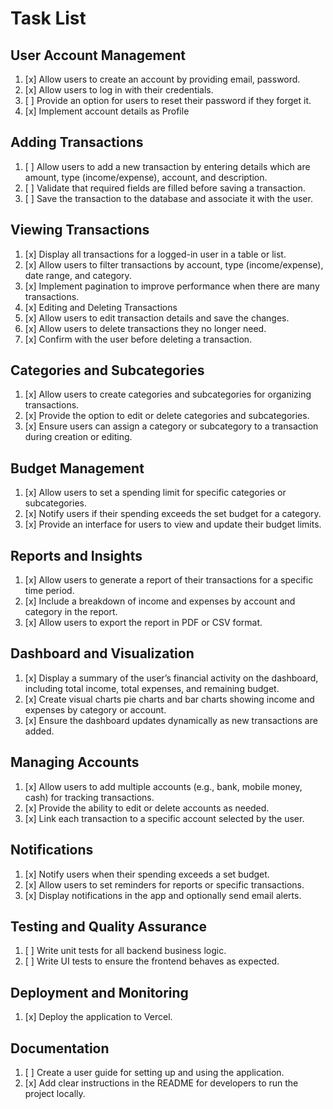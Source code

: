 # Task List

## User Account Management

1. [x] Allow users to create an account by providing email, password.
2. [x] Allow users to log in with their credentials.
3. [ ] Provide an option for users to reset their password if they forget it.
4. [x] Implement account details as Profile

## Adding Transactions

1. [ ] Allow users to add a new transaction by entering details which are amount, type (income/expense), account, and description.
2. [ ] Validate that required fields are filled before saving a transaction.
3. [ ] Save the transaction to the database and associate it with the user.

## Viewing Transactions

 1. [x] Display all transactions for a logged-in user in a table or list.
 2. [x] Allow users to filter transactions by account, type (income/expense), date range, and category.
 3. [x] Implement pagination to improve performance when there are many transactions.
 4. [x] Editing and Deleting Transactions
 5. [x] Allow users to edit transaction details and save the changes.
 6. [x] Allow users to delete transactions they no longer need.
 7. [x] Confirm with the user before deleting a transaction.

## Categories and Subcategories

 1. [x] Allow users to create categories and subcategories for organizing transactions.
 2. [x] Provide the option to edit or delete categories and subcategories.
 3. [x] Ensure users can assign a category or subcategory to a transaction during creation or editing.

## Budget Management

1. [x] Allow users to set a spending limit for specific categories or subcategories.
2. [x] Notify users if their spending exceeds the set budget for a category.
3. [x] Provide an interface for users to view and update their budget limits.

## Reports and Insights

1. [x] Allow users to generate a report of their transactions for a specific time period.
2. [x] Include a breakdown of income and expenses by account and category in the report.
3. [x] Allow users to export the report in PDF or CSV format.

## Dashboard and Visualization

1. [x] Display a summary of the user’s financial activity on the dashboard, including total income, total expenses, and remaining budget.
2. [x] Create visual charts pie charts and bar charts showing income and expenses by category or account.
3. [x] Ensure the dashboard updates dynamically as new transactions are added.

## Managing Accounts

1. [x] Allow users to add multiple accounts (e.g., bank, mobile money, cash) for tracking transactions.
2. [x] Provide the ability to edit or delete accounts as needed.
3. [x] Link each transaction to a specific account selected by the user.

## Notifications

1. [x] Notify users when their spending exceeds a set budget.
2. [x] Allow users to set reminders for reports or specific transactions.
3. [x] Display notifications in the app and optionally send email alerts.

## Testing and Quality Assurance

1. [ ] Write unit tests for all backend business logic.
2. [ ] Write UI tests to ensure the frontend behaves as expected.

## Deployment and Monitoring

1. [x] Deploy the application to Vercel.

## Documentation

1. [ ] Create a user guide for setting up and using the application.
2. [x] Add clear instructions in the README for developers to run the project locally.
